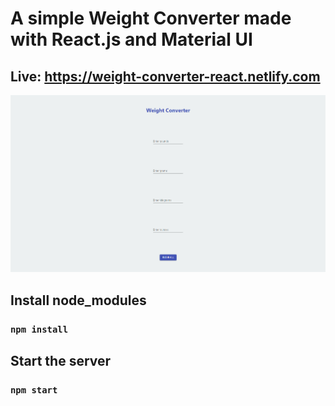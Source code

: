 # A simple Weight Converter made with React.js and Material UI <br/>

## Live: https://weight-converter-react.netlify.com
[<img src="https://github.com/nikolap99/weight-converter/blob/master/weight-converter.png">](https://weight-converter-react.netlify.com)



## Install node_modules
### `npm install`
## Start the server
### `npm start`
